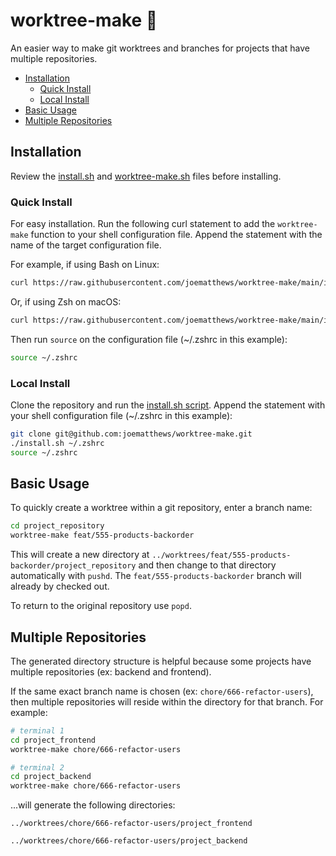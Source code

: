 # worktree-make 🐙

An easier way to make git worktrees and branches for projects that have multiple repositories.

- [Installation](#installation)
  - [Quick Install](#quick-install)
  - [Local Install](#local-install)
- [Basic Usage](#basic-usage)
- [Multiple Repositories](#multiple-repositories)

## Installation

Review the [install.sh](install.sh) and [worktree-make.sh](worktree-make.sh) files before installing.

### Quick Install

For easy installation. Run the following curl statement to add the `worktree-make` function to your shell configuration file. Append the statement with the name of the target configuration file.

For example, if using Bash on Linux:

```sh
curl https://raw.githubusercontent.com/joematthews/worktree-make/main/install.sh | bash -s -- ~/.bashrc
```

Or, if using Zsh on macOS:

```sh
curl https://raw.githubusercontent.com/joematthews/worktree-make/main/install.sh | bash -s -- ~/.zshrc
```

Then run `source` on the configuration file (~/.zshrc in this example):

```sh
source ~/.zshrc
```

### Local Install

Clone the repository and run the [install.sh script](install.sh). Append the statement with your shell configuration file (~/.zshrc in this example):

```sh
git clone git@github.com:joematthews/worktree-make.git
./install.sh ~/.zshrc
source ~/.zshrc
```

## Basic Usage

To quickly create a worktree within a git repository, enter a branch name:

```sh
cd project_repository
worktree-make feat/555-products-backorder
```

This will create a new directory at `../worktrees/feat/555-products-backorder/project_repository` and then change to that directory automatically with `pushd`. The `feat/555-products-backorder` branch will already by checked out.

To return to the original repository use `popd`.

## Multiple Repositories

The generated directory structure is helpful because some projects have multiple repositories (ex: backend and frontend).

If the same exact branch name is chosen (ex: `chore/666-refactor-users`), then multiple repositories will reside within the directory for that branch. For example:

```sh
# terminal 1
cd project_frontend
worktree-make chore/666-refactor-users

# terminal 2
cd project_backend
worktree-make chore/666-refactor-users
```

...will generate the following directories:

```
../worktrees/chore/666-refactor-users/project_frontend

../worktrees/chore/666-refactor-users/project_backend
```
